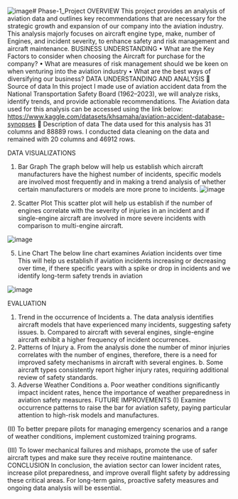![image](https://github.com/user-attachments/assets/296e8318-0b86-41d2-80ae-da3a601c7453)# Phase-1_Project
OVERVIEW
This project provides an analysis of aviation data and outlines key recommendations that are necessary for the strategic growth and expansion of our company into the aviation industry. This analysis majorly focuses on aircraft engine type, make, number of Engines, and incident severity, to enhance safety and risk management and aircraft maintenance. 
BUSINESS UNDERSTANDING 
•	What are the Key Factors to consider when choosing the Aircraft for purchase for the company?
•	What are measures of risk management should we be keen on when venturing into the aviation industry
•	What are the best ways of diversifying our business?
DATA UNDERSTANDING AND ANALYSIS
	Source of data
In this project I made use of aviation accident data from the National Transportation Safety Board (1962–2023), we will analyze risks, identify trends, and provide actionable recommendations.
The Aviation data used for this analysis can be accessed using the link below: https://www.kaggle.com/datasets/khsamaha/aviation-accident-database-synopses
	Description of data
The data used for this analysis has 31 columns and 88889 rows. I conducted data cleaning on the data and remained with 20 columns and 46912 rows.

DATA VISUALIZATIONS 
1)	Bar Graph 
The graph below will help us establish which  aircraft manufacturers have the highest number of incidents, specific models are involved most frequently and in making a trend analysis of whether certain manufacturers or models are more prone to incidents.
![image](https://github.com/user-attachments/assets/8a47764e-0e2a-4c57-a507-c2f52fbada5f)


 
3)	Scatter Plot 
This scatter plot will help us establish if the number of engines  correlate with the severity of injuries in an incident and if single-engine aircraft are involved in more severe incidents with comparison to multi-engine aircraft.

 ![image](https://github.com/user-attachments/assets/28cc3f03-1494-4a27-813f-4cc9b2f32720)

5)	Line Chart
The below line chart examines Aviation incidents over time 
This will help us establish if aviation incidents increasing or decreasing over time, if there specific years with a spike or drop in incidents and we identify long-term safety trends in aviation

 ![image](https://github.com/user-attachments/assets/46df26ab-4b57-481c-9d18-344782936be6)


EVALUATION
1.	Trend in the occurrence of Incidents
a.	The data analysis identifies aircraft models that have experienced many incidents, suggesting safety issues. 
b.	Compared to aircraft with several engines, single-engine aircraft exhibit a higher frequency of incident occurrences.
2.	Patterns of Injury
a.	From the analysis done the number of minor injuries correlates with the number of engines, therefore, there is a need for improved safety mechanisms in aircraft with several engines.
b.	Some aircraft types consistently report higher injury rates, requiring additional review of safety standards.
3.	Adverse Weather Conditions
a.	Poor weather conditions significantly impact incident rates, hence the importance of weather preparedness in aviation safety measures.
FUTURE IMPROVEMENTS
(I)	Examine occurrence patterns to raise the bar for aviation safety, paying particular attention to high-risk models and manufactures.

(II)	To better prepare pilots for managing emergency scenarios and a range of weather conditions, implement customized training programs.

(III)	To lower mechanical failures and mishaps, promote the use of safer aircraft types and make sure they receive routine maintenance.
CONCLUSION
In conclusion, the aviation sector can lower incident rates, increase pilot preparedness, and improve overall flight safety by addressing these critical areas. For long-term gains, proactive safety measures and ongoing data analysis will be essential.
 
